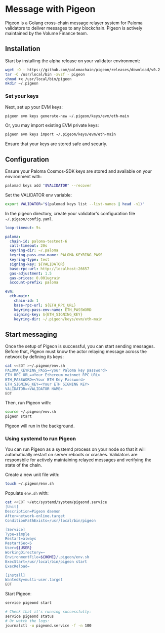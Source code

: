 # Message with Pigeon

Pigeon is a Golang cross-chain message relayer system for Paloma 
validators to deliver messages to any blockchain. Pigeon is actively 
maintained by the Volume Finance team.

## Installation

Start by installing the alpha release on your
validator environment:

```bash
wget -O - https://github.com/palomachain/pigeon/releases/download/v0.2.5-alpha/pigeon_0.2.5-alpha_Linux_x86_64v3.tar.gz | \
tar -C /usr/local/bin -xvzf - pigeon
chmod +x /usr/local/bin/pigeon
mkdir ~/.pigeon
```

### Set your keys

Next, set up your EVM keys:

```bash
pigeon evm keys generate-new ~/.pigeon/keys/evm/eth-main
```

Or, you may import existing EVM private keys:

```bash
pigeon evm keys import ~/.pigeon/keys/evm/eth-main
```

Ensure that your keys are stored safe and securly. 

## Configuration

Ensure your Paloma Cosmos-SDK keys are stored and available on 
your environment with:

```bash
palomad keys add "$VALIDATOR" --recover
```

Set the VALIDATOR env variable:

```bash
export VALIDATOR="$(palomad keys list --list-names | head -n1)"
```

In the pigeon directory, create your validator's configuration file 
`~/.pigeon/config.yaml`.

```yaml
loop-timeout: 5s

paloma:
  chain-id: paloma-testnet-6
  call-timeout: 20s
  keyring-dir: ~/.paloma
  keyring-pass-env-name: PALOMA_KEYRING_PASS
  keyring-type: test
  signing-key: ${VALIDATOR}
  base-rpc-url: http://localhost:26657
  gas-adjustment: 1.5
  gas-prices: 0.001ugrain
  account-prefix: paloma

evm:
  eth-main:
    chain-id: 1
    base-rpc-url: ${ETH_RPC_URL}
    keyring-pass-env-name: ETH_PASSWORD
    signing-key: ${ETH_SIGNING_KEY}
    keyring-dir: ~/.pigeon/keys/evm/eth-main
```

## Start messaging

Once the setup of Pigeon is successful, you can
start sending messages. Before that, Pigeon must know
the actor relaying message across the network by defining
its keys:

```bash
cat <<EOT >~/.pigeon/env.sh
PALOMA_KEYRING_PASS=<your Paloma key password>
ETH_RPC_URL=<Your Ethereum mainnet RPC URL>
ETH_PASSWORD=<Your ETH Key Password>
ETH_SIGNING_KEY=<Your ETH SIGNING KEY>
VALIDATOR=<VALIDATOR NAME>
EOT
```

Then, run Pigeon with:

```bash
source ~/.pigeon/env.sh
pigeon start
```

Pigeon will run in the background.

### Using systemd to run Pigeon

You can run Pigeon as a systemd process on your node
so that it will automatically restart on server reboots or crashes.
Validators are responsbile for actively maintaining relayed messages
and verifying the state of the chain.

Create a new unit file with:

```bash
touch ~/.pigeon/env.sh
```

Populate `env.sh` with:

```sh
cat <<EOT >/etc/systemd/system/pigeond.service
[Unit]
Description=Pigeon daemon
After=network-online.target
ConditionPathExists=/usr/local/bin/pigeon

[Service]
Type=simple
Restart=always
RestartSec=5
User=${USER}
WorkingDirectory=~
EnvironmentFile=${HOME}/.pigeon/env.sh
ExecStart=/usr/local/bin/pigeon start
ExecReload=

[Install]
WantedBy=multi-user.target
EOT
```

Start Pigeon:

```bash
service pigeond start

# Check that it's running successfully:
service pigeond status
# Or watch the logs:
journalctl -u pigeond.service -f -n 100
```
